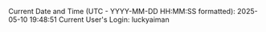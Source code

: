 Current Date and Time (UTC - YYYY-MM-DD HH:MM:SS formatted): 2025-05-10 19:48:51
Current User's Login: luckyaiman
